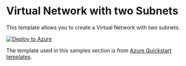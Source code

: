 # Virtual Network with two Subnets

This template allows you to create a Virtual Network with two subnets.

[![Deploy to Azure](https://aka.ms/deploytoazurebutton)](https://portal.azure.com/#create/Microsoft.Template/uri/)

The template used in this samples section is from [Azure Quickstart templates](https://github.com/Azure/azure-quickstart-templates/blob/master/quickstarts/microsoft.network/vnet-two-subnets/azuredeploy.json).
